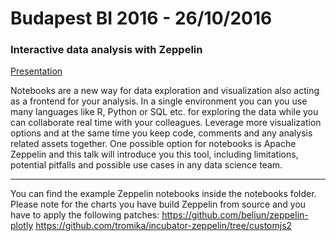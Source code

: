 # Budapest BI 2016 - 26/10/2016


### Interactive data analysis with Zeppelin

[Presentation](https://docs.google.com/presentation/d/14h26k0DFJQUY0qI5OikNWco_3bywKVUnkJ80DQLwr1c/edit?usp=sharing)

Notebooks are a new way for data exploration and visualization also acting as a frontend for your analysis. In a single environment you can you use many languages like R, Python or SQL etc. for exploring the data while you can collaborate real time with your colleagues. Leverage more visualization options and at the same time you keep code, comments and any analysis related assets together. One possible option for notebooks is Apache Zeppelin and this talk will introduce you this tool, including limitations, potential pitfalls and possible use cases in any data science team.

---

You can find the example Zeppelin notebooks inside the notebooks folder.
Please note for the charts you have build Zeppelin from source and you have to apply the following patches:
https://github.com/beljun/zeppelin-plotly
https://github.com/tromika/incubator-zeppelin/tree/customjs2

